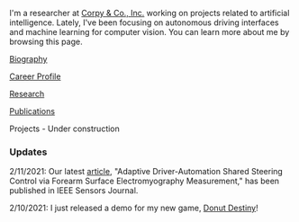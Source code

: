 I'm a researcher at [Corpy & Co., Inc.](https://corpy.co/) working on projects related to artificial intelligence. Lately, I've been focusing on autonomous driving interfaces and machine learning for computer vision. You can learn more about me by browsing this page.  

[Biography](https://azukipan.github.io/edricjohnnacpil/biography/)

[Career Profile](https://www.linkedin.com/in/edric-john-cruz-nacpil-8137a46a/)

[Research](https://www.researchgate.net/profile/Edric_John_Nacpil)

[Publications](https://scholar.google.com/citations?user=VsIG-gcAAAAJ&hl=en)

Projects - Under construction

### Updates

2/11/2021: Our latest [article](https://www.doi.org/10.1109/JSEN.2020.3035169), "Adaptive Driver-Automation Shared Steering Control via Forearm Surface Electromyography Measurement," has been published in IEEE Sensors Journal.

2/10/2021: I just released a demo for my new game, [Donut Destiny](https://playcanv.as/b/XaJwYdIr/)!
